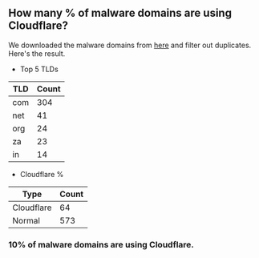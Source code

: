 ## How many % of malware domains are using Cloudflare?


We downloaded the malware domains from [here](https://urlhaus.abuse.ch) and filter out duplicates.
Here's the result.


[//]: # (start replacement)


- Top 5 TLDs

| TLD | Count |
| --- | --- |
| com | 304 |
| net | 41 |
| org | 24 |
| za | 23 |
| in | 14 |


- Cloudflare %

| Type | Count |
| --- | --- |
| Cloudflare | 64 |
| Normal | 573 |


### 10% of malware domains are using Cloudflare.